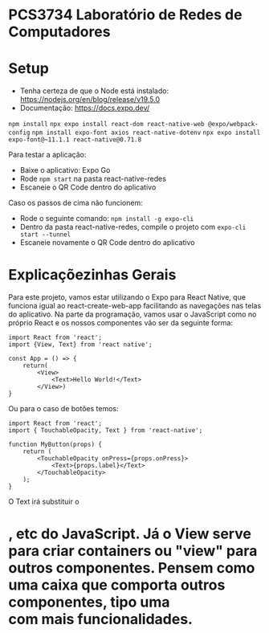 # PCS3734 Laboratório de Redes de Computadores

# Setup

- Tenha certeza de que o Node está instalado: https://nodejs.org/en/blog/release/v19.5.0
- Documentação: https://docs.expo.dev/

`npm install`
`npx expo install react-dom react-native-web @expo/webpack-config`
`npm install expo-font axios react-native-dotenv`
`npx expo install expo-font@~11.1.1 react-native@0.71.8`

Para testar a aplicação:

- Baixe o aplicativo: Expo Go
- Rode `npm start` na pasta react-native-redes
- Escaneie o QR Code dentro do aplicativo

Caso os passos de cima não funcionem:

- Rode o seguinte comando: `npm install -g expo-cli`
- Dentro da pasta react-native-redes, compile o projeto com `expo-cli start --tunnel`
- Escaneie novamente o QR Code dentro do aplicativo

# Explicaçõezinhas Gerais

Para este projeto, vamos estar utilizando o Expo para React Native, que funciona igual ao react-create-web-app facilitando as navegações nas telas do aplicativo. Na parte da programação, vamos usar o JavaScript como no próprio React e os nossos componentes vão ser da seguinte forma:

```
import React from 'react';
import {View, Text} from 'react native';

const App = () => {
    return(
        <View>
            <Text>Hello World!</Text>
        </View>)
}
```

Ou para o caso de botões temos:

```
import React from 'react';
import { TouchableOpacity, Text } from 'react-native';

function MyButton(props) {
    return (
        <TouchableOpacity onPress={props.onPress}>
            <Text>{props.label}</Text>
        </TouchableOpacity>
    );
}
```

O Text irá substituir o <h1>, <p1> etc do JavaScript. Já o View serve para criar containers ou "view" para outros componentes. Pensem como uma caixa que comporta outros componentes, tipo uma <div> com mais funcionalidades.

